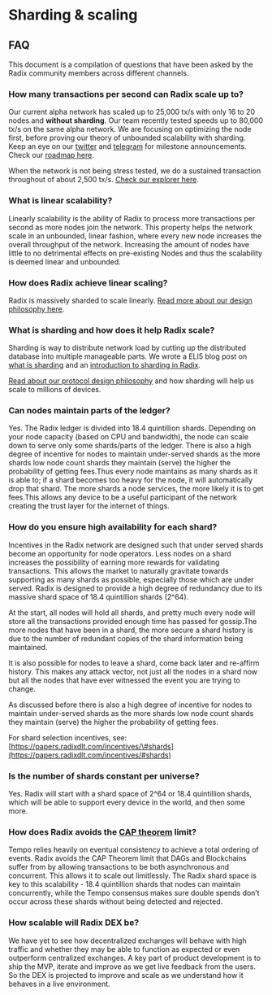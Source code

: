 # Sharding & scaling

## FAQ

This document is a compilation of questions that have been asked by the Radix community members across different channels.

### How many transactions per second can Radix scale up to?

Our current alpha network has scaled up to 25,000 tx/s with only 16 to 20 nodes and **without sharding**. Our team recently tested speeds up to 80,000 tx/s on the same alpha network. We are focusing on optimizing the node first, before proving our theory of unbounded scalability with sharding. Keep an eye on our [twitter](https://twitter.com/radixdlt) and [telegram](https://t.me/radixdlt) for milestone announcements. Check our [roadmap here](https://radixdlt.com/roadmap).

When the network is not being stress tested, we do a sustained transaction throughout of about 2,500 tx/s. [Check our explorer here](https://explorer.radixdlt.com/).

### What is linear scalability?

Linearly scalability is the ability of Radix to process more transactions per second as more nodes join the network. This property helps the network scale in an unbounded, linear fashion, where every new node increases the overall throughput of the network. Increasing the amount of nodes have little to no detrimental effects on pre-existing Nodes and thus the scalability is deemed linear and unbounded.

### How does Radix achieve linear scaling?

Radix is massively sharded to scale linearly. [Read more about our design philosophy here](../platform/tempo.md#scaling-distributed-ledgers).

### What is sharding and how does it help Radix scale?

Sharding is way to distribute network load by cutting up the distributed database into multiple manageable parts. We wrote a ELI5 blog post on [what is sharding](https://www.radixdlt.com/post/what-is-sharding) and an [introduction to sharding in Radix](https://www.radixdlt.com/post/sharding-in-radix).  
  
[Read about our protocol design philosophy](../platform/tempo.md#scaling-distributed-ledgers) and how sharding will help us scale to millions of devices.

### Can nodes maintain parts of the ledger?

Yes. The Radix ledger is divided into 18.4 quintillion shards. Depending on your node capacity \(based on CPU and bandwidth\), the node can scale down to serve only some shards/parts of the ledger. There is also a high degree of incentive for nodes to maintain under-served shards as the more shards low node count shards they maintain \(serve\) the higher the probability of getting fees.Thus every node maintains as many shards as it is able to; if a shard becomes too heavy for the node, it will automatically drop that shard. The more shards a node services, the more likely it is to get fees.This allows any device to be a useful participant of the network creating the trust layer for the internet of things. 

### How do you ensure high availability for each shard?

Incentives in the Radix network are designed such that under served shards become an opportunity for node operators. Less nodes on a shard increases the possibility of earning more rewards for validating transactions. This allows the market to naturally gravitate towards supporting as many shards as possible, especially those which are under served. Radix is designed to provide a high degree of redundancy due to its massive shard space of 18.4 quintillion shards \(2^64\).   
  
At the start, all nodes will hold all shards, and pretty much every node will store all the transactions provided enough time has passed for gossip.The more nodes that have been in a shard, the more secure a shard history is due to the number of redundant copies of the shard information being maintained. 

It is also possible for nodes to leave a shard, come back later and re-affirm history. This makes any attack vector, not just all the nodes in a shard now but all the nodes that have ever witnessed the event you are trying to change.

As discussed before there is also a high degree of incentive for nodes to maintain under-served shards as the more shards low node count shards they maintain \(serve\) the higher the probability of getting fees.

For shard selection incentives, see: [https://papers.radixdlt.com/incentives/\#shards](https://papers.radixdlt.com/incentives/#shards)

### Is the number of shards constant per universe?

Yes. Radix will start with a shard space of 2^64 or 18.4 quintillion shards, which will be able to support every device in the world, and then some more.

### How does Radix avoids the [CAP theorem](https://en.wikipedia.org/wiki/CAP_theorem) limit?

Tempo relies heavily on eventual consistency to achieve a total ordering of events. Radix avoids the CAP Theorem limit that DAGs and Blockchains suffer from by allowing transactions to be both asynchronous and concurrent. This allows it to scale out limitlessly. The Radix shard space is key to this scalability - 18.4 quintillion shards that nodes can maintain concurrently,  while the Tempo consensus makes sure double spends don’t occur across these shards without being detected and rejected.

### How scalable will Radix DEX be?

We have yet to see how decentralized exchanges will behave with high traffic and whether they may be able to function as expected or even outperform centralized exchanges. A key part of product development is to ship the MVP, iterate and improve as we get live feedback from the users. So the DEX is projected to improve and scale as we understand how it behaves in a live environment.

